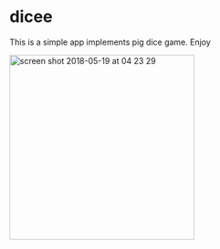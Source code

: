 # dicee

This is a simple app implements pig dice game. Enjoy

<img width="324" alt="screen shot 2018-05-19 at 04 23 29" src="https://user-images.githubusercontent.com/9096336/40263592-4f91ffa8-5b1d-11e8-95b6-0a5d46f5d944.png">
